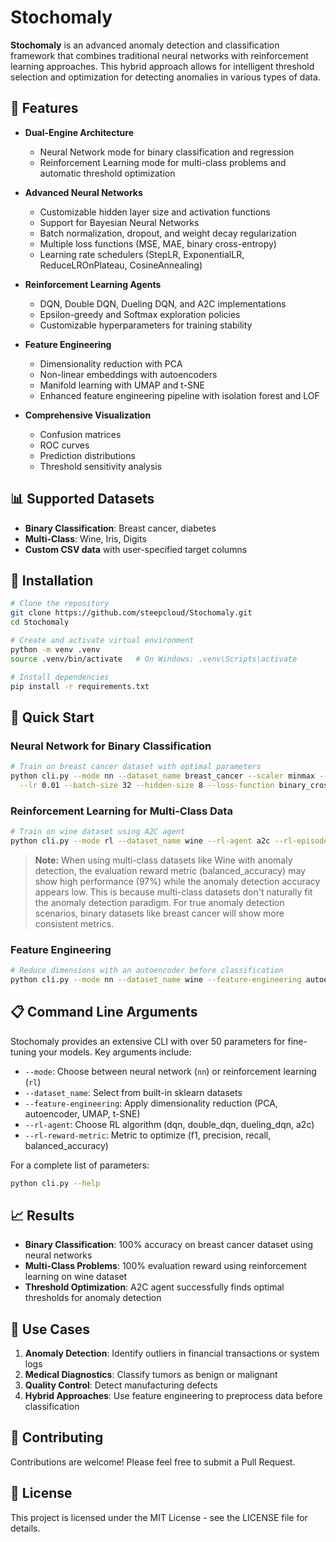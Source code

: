 # Stochomaly

**Stochomaly** is an advanced anomaly detection and classification framework that combines traditional neural networks with reinforcement learning approaches. This hybrid approach allows for intelligent threshold selection and optimization for detecting anomalies in various types of data.

## 🌟 Features

- **Dual-Engine Architecture**
  - Neural Network mode for binary classification and regression
  - Reinforcement Learning mode for multi-class problems and automatic threshold optimization

- **Advanced Neural Networks**
  - Customizable hidden layer size and activation functions
  - Support for Bayesian Neural Networks
  - Batch normalization, dropout, and weight decay regularization
  - Multiple loss functions (MSE, MAE, binary cross-entropy)
  - Learning rate schedulers (StepLR, ExponentialLR, ReduceLROnPlateau, CosineAnnealing)

- **Reinforcement Learning Agents**
  - DQN, Double DQN, Dueling DQN, and A2C implementations
  - Epsilon-greedy and Softmax exploration policies
  - Customizable hyperparameters for training stability

- **Feature Engineering**
  - Dimensionality reduction with PCA
  - Non-linear embeddings with autoencoders
  - Manifold learning with UMAP and t-SNE
  - Enhanced feature engineering pipeline with isolation forest and LOF

- **Comprehensive Visualization**
  - Confusion matrices
  - ROC curves
  - Prediction distributions
  - Threshold sensitivity analysis

## 📊 Supported Datasets

- **Binary Classification**: Breast cancer, diabetes
- **Multi-Class**: Wine, Iris, Digits
- **Custom CSV data** with user-specified target columns

## 🔧 Installation

```bash
# Clone the repository
git clone https://github.com/steepcloud/Stochomaly.git
cd Stochomaly

# Create and activate virtual environment
python -m venv .venv
source .venv/bin/activate   # On Windows: .venv\Scripts\activate

# Install dependencies
pip install -r requirements.txt
```

## 🚀 Quick Start

### Neural Network for Binary Classification

```bash
# Train on breast cancer dataset with optimal parameters
python cli.py --mode nn --dataset_name breast_cancer --scaler minmax --train --epochs 50 \
  --lr 0.01 --batch-size 32 --hidden-size 8 --loss-function binary_crossentropy
```

### Reinforcement Learning for Multi-Class Data

```bash
# Train on wine dataset using A2C agent
python cli.py --mode rl --dataset_name wine --rl-agent a2c --rl-episodes 300  --rl-max-steps 150 --rl-learning-rate 0.001 --rl-reward-metric balanced_accuracy
```

> **Note:** When using multi-class datasets like Wine with anomaly detection, the evaluation reward metric (balanced_accuracy) may show high performance (97%) while the anomaly detection accuracy appears low. This is because multi-class datasets don't naturally fit the anomaly detection paradigm. For true anomaly detection scenarios, binary datasets like breast cancer will show more consistent metrics.

### Feature Engineering

```bash
# Reduce dimensions with an autoencoder before classification
python cli.py --mode nn --dataset_name wine --feature-engineering autoencoder --output-dim 5
```

## 📋 Command Line Arguments

Stochomaly provides an extensive CLI with over 50 parameters for fine-tuning your models. Key arguments include:

- `--mode`: Choose between neural network (`nn`) or reinforcement learning (`rl`)
- `--dataset_name`: Select from built-in sklearn datasets
- `--feature-engineering`: Apply dimensionality reduction (PCA, autoencoder, UMAP, t-SNE)
- `--rl-agent`: Choose RL algorithm (dqn, double_dqn, dueling_dqn, a2c)
- `--rl-reward-metric`: Metric to optimize (f1, precision, recall, balanced_accuracy)

For a complete list of parameters:

```bash
python cli.py --help
```

## 📈 Results

- **Binary Classification**: 100% accuracy on breast cancer dataset using neural networks
- **Multi-Class Problems**: 100% evaluation reward using reinforcement learning on wine dataset
- **Threshold Optimization**: A2C agent successfully finds optimal thresholds for anomaly detection

## 🧪 Use Cases

1. **Anomaly Detection**: Identify outliers in financial transactions or system logs
2. **Medical Diagnostics**: Classify tumors as benign or malignant
3. **Quality Control**: Detect manufacturing defects
4. **Hybrid Approaches**: Use feature engineering to preprocess data before classification

## 🤝 Contributing

Contributions are welcome! Please feel free to submit a Pull Request.

## 📝 License

This project is licensed under the MIT License - see the LICENSE file for details.
